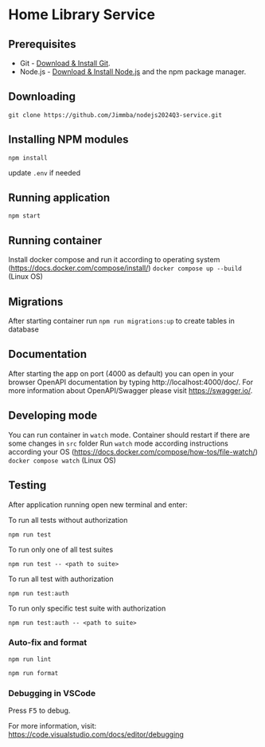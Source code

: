 # Home Library Service

## Prerequisites

- Git - [Download & Install Git](https://git-scm.com/downloads).
- Node.js - [Download & Install Node.js](https://nodejs.org/en/download/) and the npm package manager.

## Downloading

```
git clone https://github.com/Jimmba/nodejs2024Q3-service.git
```

## Installing NPM modules

```
npm install
```

update `.env` if needed

## Running application

```
npm start
```

## Running container

Install docker compose and run it according to operating system (https://docs.docker.com/compose/install/)
`docker compose up --build` (Linux OS)

## Migrations

After starting container run `npm run migrations:up` to create tables in database

## Documentation

After starting the app on port (4000 as default) you can open
in your browser OpenAPI documentation by typing http://localhost:4000/doc/.
For more information about OpenAPI/Swagger please visit https://swagger.io/.

## Developing mode

You can run container in `watch` mode. Container should restart if there are some changes in `src` folder
Run `watch` mode according instructions according your OS (https://docs.docker.com/compose/how-tos/file-watch/)
`docker compose watch` (Linux OS)

## Testing

After application running open new terminal and enter:

To run all tests without authorization

```
npm run test
```

To run only one of all test suites

```
npm run test -- <path to suite>
```

To run all test with authorization

```
npm run test:auth
```

To run only specific test suite with authorization

```
npm run test:auth -- <path to suite>
```

### Auto-fix and format

```
npm run lint
```

```
npm run format
```

### Debugging in VSCode

Press <kbd>F5</kbd> to debug.

For more information, visit: https://code.visualstudio.com/docs/editor/debugging
